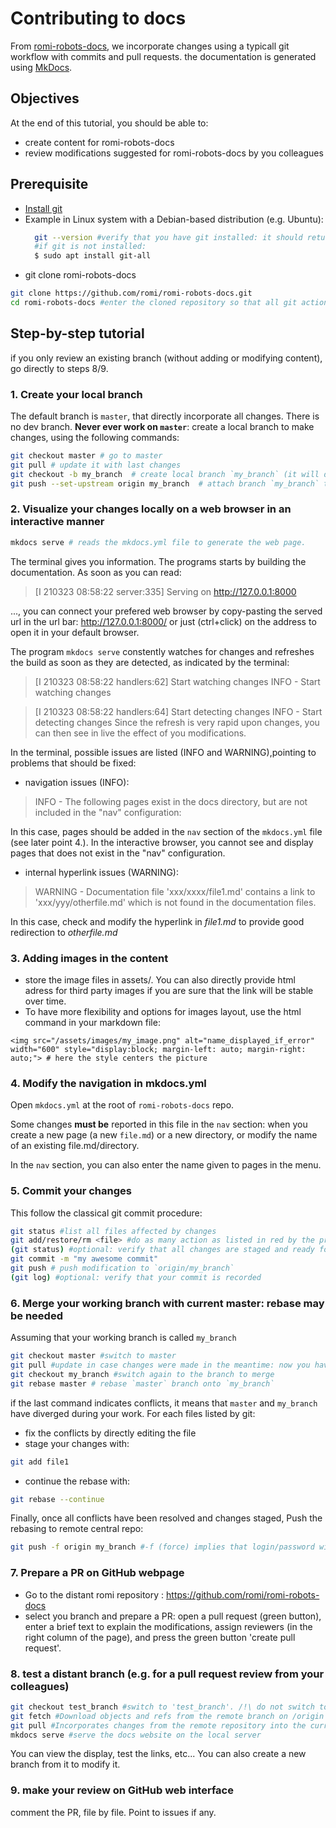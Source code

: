 # Contributing to docs

From [romi-robots-docs](https://github.com/romi/romi-robots-docs), we incorporate changes using a typicall git workflow with commits and pull requests. the documentation is generated using [MkDocs](https://www.mkdocs.org/).

## Objectives
At the end of this tutorial, you should be able to:
* create content for romi-robots-docs
* review modifications suggested for romi-robots-docs by you colleagues
## Prerequisite
* [Install git](https://git-scm.com/book/en/v2/Getting-Started-Installing-Git)
* Example in Linux system with a Debian-based distribution (e.g. Ubuntu):
  ```bash
    git --version #verify that you have git installed: it should return the version (e.g. git version 2.25.1)
    #if git is not installed:
    $ sudo apt install git-all
  ```
* git clone romi-robots-docs
```bash
git clone https://github.com/romi/romi-robots-docs.git
cd romi-robots-docs #enter the cloned repository so that all git actions are available 
```
## Step-by-step tutorial
if you only review an existing branch (without adding or modifying content), go directly to steps 8/9.
### 1. Create your local branch
The default branch is `master`, that directly incorporate all changes. There is no dev branch.
**Never ever work on `master`**: create a local branch to make changes, using the following commands:
```bash
git checkout master # go to master
git pull # update it with last changes
git checkout -b my_branch  # create local branch `my_branch` (it will derived from the last master)
git push --set-upstream origin my_branch  # attach branch `my_branch` to `origin/my_branch`. GitHub login/password will be asked for.
```

### 2. Visualize your changes locally on a web browser in an interactive manner
```bash
mkdocs serve # reads the mkdocs.yml file to generate the web page.
```
The terminal gives you information. The programs starts by building the documentation.
As soon as you can read:
> [I 210323 08:58:22 server:335] Serving on http://127.0.0.1:8000

..., you can connect your prefered web browser by copy-pasting the served url in the url bar: http://127.0.0.1:8000/ or just (ctrl+click) on the address to open it in your default browser.

The program `mkdocs serve` constently watches for changes and refreshes the build as soon as they are detected, as indicated by the terminal:
>[I 210323 08:58:22 handlers:62] Start watching changes
INFO    -  Start watching changes

>[I 210323 08:58:22 handlers:64] Start detecting changes
INFO    -  Start detecting changes
Since the refresh is very rapid upon changes, you can then see in live the effect of you modifications.

In the terminal, possible issues are listed (INFO and WARNING),pointing to problems that should be fixed: 
* navigation issues (INFO):
> INFO    -  The following pages exist in the docs directory, but are not included in the "nav" configuration:

In this case, pages should be added in the `nav` section of the `mkdocs.yml` file (see later point 4.). In the interactive browser, you cannot see and display pages that does not exist in the "nav" configuration.

* internal hyperlink issues (WARNING):
> WARNING -  Documentation file 'xxx/xxxx/file1.md' contains a link to 'xxx/yyy/otherfile.md' which is not found in the documentation files.

In this case, check and modify the hyperlink in *file1.md* to provide good redirection to *otherfile.md*

### 3. Adding images in the content
* store the image files in assets/. You can also directly provide html adress for third party images if you are sure that the link will be stable over time.
* To have more flexibility and options for images layout, use the html command in your markdown file:
```
<img src="/assets/images/my_image.png" alt="name_displayed_if_error" width="600" style="display:block; margin-left: auto; margin-right: auto;"> # here the style centers the picture
```

### 4. Modify the navigation in mkdocs.yml
Open `mkdocs.yml` at the root of `romi-robots-docs` repo. 

Some changes **must be** reported in this file in the `nav` section: when you create a new page (a new `file.md`) or a new directory, or modify the name of an existing file.md/directory.

In the `nav` section, you can also enter the name given to pages in the menu.

### 5. Commit your changes 
This follow the classical git commit procedure:
```bash
git status #list all files affected by changes
git add/restore/rm <file> #do as many action as listed in red by the previous command
(git status) #optional: verify that all changes are staged and ready for commit)
git commit -m "my awesome commit"
git push # push modification to `origin/my_branch`
(git log) #optional: verify that your commit is recorded
```

### 6. Merge your working branch with current master: rebase may be needed
Assuming that your working branch is called `my_branch`
```bash
git checkout master #switch to master
git pull #update in case changes were made in the meantime: now you have the lastest master branch
git checkout my_branch #switch again to the branch to merge
git rebase master # rebase `master` branch onto `my_branch`
``` 
if the last command indicates conflicts, it means that `master` and `my_branch` have diverged during your work. For each files listed by git:
- fix the conflicts by directly editing the file
- stage your changes with:
```bash
git add file1
```
- continue the rebase with:
```bash
git rebase --continue
```
Finally, once all conflicts have been resolved and changes staged, Push the rebasing to remote central repo:
```bash
git push -f origin my_branch #-f (force) implies that login/password will be asked for.
```
### 7. Prepare a PR on GitHub webpage
* Go to the distant romi repository : https://github.com/romi/romi-robots-docs
* select you branch and prepare a PR: open a pull request (green button), enter a brief text to explain the modifications, assign reviewers (in the right column of the page), and press the green button 'create pull request'.
### 8. test a distant branch (e.g. for a pull request review from your colleagues)
```bash
git checkout test_branch #switch to 'test_branch'. /!\ do not switch to origin/test_branch since your working locally
git fetch #Download objects and refs from the remote branch on /origin
git pull #Incorporates changes from the remote repository into the current local `test_branch`
mkdocs serve #serve the docs website on the local server
```
You can view the display, test the links, etc...
You can also create a new branch from it to modify it.

### 9. make your review on GitHub web interface
comment the PR, file by file. Point to issues if any.
